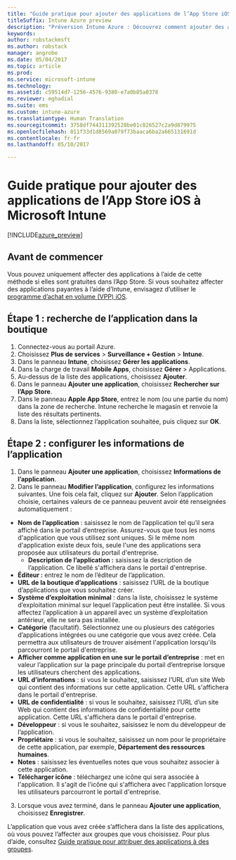 ```yaml
---
title: "Guide pratique pour ajouter des applications de l’App Store iOS à Intune | Microsoft Docs"
titleSuffix: Intune Azure preview
description: "Préversion Intune Azure : Découvrez comment ajouter des applications de l’App Store iOS à Intune."
keywords: 
author: robstackmsft
ms.author: robstack
manager: angrobe
ms.date: 05/04/2017
ms.topic: article
ms.prod: 
ms.service: microsoft-intune
ms.technology: 
ms.assetid: c59514d7-1256-4576-9380-e7a0b85a0378
ms.reviewer: mghadial
ms.suite: ems
ms.custom: intune-azure
ms.translationtype: Human Translation
ms.sourcegitcommit: 3758df744311392528be01c826527c2a9d879975
ms.openlocfilehash: 011f33d1d8569a079f73baaca6ba2a665131691d
ms.contentlocale: fr-fr
ms.lasthandoff: 05/10/2017

---
```


# <a name="how-to-add-ios-store-apps-to-microsoft-intune"></a>Guide pratique pour ajouter des applications de l’App Store iOS à Microsoft Intune

[!INCLUDE[azure_preview](../includes/azure_preview.md)]

## <a name="before-you-start"></a>Avant de commencer

Vous pouvez uniquement affecter des applications à l’aide de cette méthode si elles sont gratuites dans l’App Store. Si vous souhaitez affecter des applications payantes à l’aide d’Intune, envisagez d’utiliser le [programme d’achat en volume (VPP) iOS](ios-vpp-apps.md).


## <a name="step-1---search-for-the-app-in-the-store"></a>Étape 1 : recherche de l’application dans la boutique

1. Connectez-vous au portail Azure.
2. Choisissez **Plus de services** > **Surveillance + Gestion** > **Intune**.
3. Dans le panneau **Intune**, choisissez **Gérer les applications**.
4. Dans la charge de travail **Mobile Apps**, choisissez **Gérer** > Applications.
5. Au-dessus de la liste des applications, choisissez **Ajouter**.
6. Dans le panneau **Ajouter une application**, choisissez **Rechercher sur l’App Store**.
7. Dans le panneau **Apple App Store**, entrez le nom (ou une partie du nom) dans la zone de recherche. Intune recherche le magasin et renvoie la liste des résultats pertinents.
8. Dans la liste, sélectionnez l’application souhaitée, puis cliquez sur **OK**.

## <a name="step-2---configure-app-information"></a>Étape 2 : configurer les informations de l’application

1. Dans le panneau **Ajouter une application**, choisissez **Informations de l’application**.
2. Dans le panneau **Modifier l’application**, configurez les informations suivantes. Une fois cela fait, cliquez sur **Ajouter**. Selon l’application choisie, certaines valeurs de ce panneau peuvent avoir été renseignées automatiquement :
- **Nom de l’application** : saisissez le nom de l’application tel qu’il sera affiché dans le portail d’entreprise. Assurez-vous que tous les noms d'application que vous utilisez sont uniques. Si le même nom d'application existe deux fois, seule l'une des applications sera proposée aux utilisateurs du portail d'entreprise.
    - **Description de l’application :** saisissez la description de l’application. Ce libellé s'affichera dans le portail d'entreprise.
- **Éditeur :** entrez le nom de l’éditeur de l’application.
- **URL de la boutique d’applications** : saisissez l’URL de la boutique d’applications que vous souhaitez créer.
- **Système d’exploitation minimal** : dans la liste, choisissez le système d’exploitation minimal sur lequel l’application peut être installée. Si vous affectez l’application à un appareil avec un système d’exploitation antérieur, elle ne sera pas installée.
- **Catégorie** (facultatif). Sélectionnez une ou plusieurs des catégories d’applications intégrées ou une catégorie que vous avez créée. Cela permettra aux utilisateurs de trouver aisément l'application lorsqu'ils parcourront le portail d'entreprise.
- **Afficher comme application en une sur le portail d’entreprise** : met en valeur l’application sur la page principale du portail d’entreprise lorsque les utilisateurs cherchent des applications.
- **URL d’informations** : si vous le souhaitez, saisissez l’URL d’un site Web qui contient des informations sur cette application. Cette URL s'affichera dans le portail d'entreprise.
- **URL de confidentialité** : si vous le souhaitez, saisissez l’URL d’un site Web qui contient des informations de confidentialité pour cette application. Cette URL s'affichera dans le portail d'entreprise.
- **Développeur** : si vous le souhaitez, saisissez le nom du développeur de l’application.
- **Propriétaire** : si vous le souhaitez, saisissez un nom pour le propriétaire de cette application, par exemple, **Département des ressources humaines**.
- **Notes** : saisissez les éventuelles notes que vous souhaitez associer à cette application.
- **Télécharger icône** : téléchargez une icône qui sera associée à l'application. Il s'agit de l'icône qui s'affichera avec l'application lorsque les utilisateurs parcourront le portail d'entreprise.
3. Lorsque vous avez terminé, dans le panneau **Ajouter une application**, choisissez **Enregistrer**.

L’application que vous avez créée s’affichera dans la liste des applications, où vous pouvez l’affecter aux groupes que vous choisissez. Pour plus d’aide, consultez [Guide pratique pour attribuer des applications à des groupes](deploy-apps.md).


